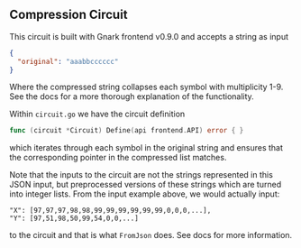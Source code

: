 ## Compression Circuit

This circuit is built with Gnark frontend v0.9.0 and accepts a string as input

```json
{
  "original": "aaabbcccccc"
}
```

Where the compressed string collapses each symbol with multiplicity 1-9.
See the docs for a more thorough explanation of the functionality.

Within `circuit.go` we have the circuit definition

```go
func (circuit *Circuit) Define(api frontend.API) error { }
```

which iterates through each symbol in the original string and ensures that the corresponding pointer in the compressed list matches.

Note that the inputs to the circuit are not the strings represented in this JSON input, but preprocessed versions of these strings which are turned into integer lists.
From the input example above, we would actually input:

```
"X": [97,97,97,98,98,99,99,99,99,99,99,0,0,0,...],
"Y": [97,51,98,50,99,54,0,0,...]
```

to the circuit and that is what `FromJson` does.
See docs for more information.
